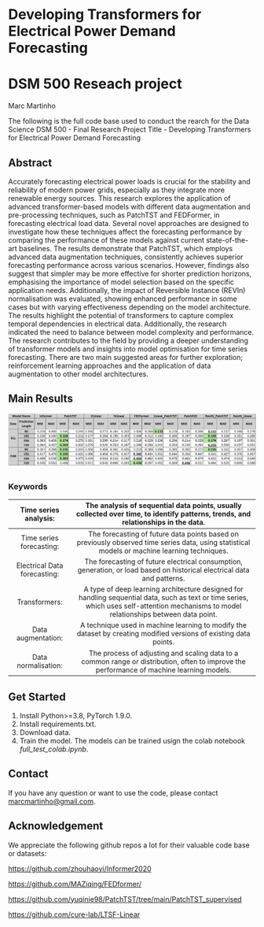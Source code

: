 # Developing Transformers for Electrical Power Demand Forecasting
# DSM 500 Reseach project 


Marc Martinho

The following is the full code base used to conduct the rearch for the Data Science DSM 500 - Final Research Project 
Title - Developing Transformers for Electrical Power Demand Forecasting


## Abstract
Accurately forecasting electrical power loads is crucial for the stability and reliability of modern power grids, especially as they integrate more renewable energy sources. This research explores the application of advanced transformer-based models with different data augmentation and pre-processing techniques, such as PatchTST and FEDFormer, in forecasting electrical load data. Several novel approaches are designed to investigate how these techniques affect the forecasting performance by comparing the performance of these models against current state-of-the-art baselines. The results demonstrate that PatchTST, which employs advanced data augmentation techniques, consistently achieves superior forecasting performance across various scenarios. However, findings also suggest that simpler may be more effective for shorter prediction horizons, emphasising the importance of model selection based on the specific application needs. Additionally, the impact of Reversible Instance (REVIn) normalisation was evaluated, showing enhanced performance in some cases but with varying effectiveness depending on the model architecture. The results highlight the potential of transformers to capture complex temporal dependencies in electrical data. Additionally, the research indicated the need to balance between model complexity and performance.
The research contributes to the field by providing a deeper understanding of transformer models and insights into model optimisation for time series forecasting. There are two main suggested areas for further exploration; reinforcement learning approaches and the application of data augmentation to other model architectures.


## Main Results
![image](full_results.png)

###  Keywords
|  Time series analysis:  |  The analysis of sequential data points, usually collected over time, to identify patterns, trends, and relationships in the data.  | 
|:--:|:--:|
|  Time series forecasting:  |  The forecasting of future data points based on previously observed time series data, using statistical models or machine learning techniques.  |
|  Electrical Data forecasting:  |  The forecasting of future electrical consumption, generation, or load based on historical electrical data and patterns.  |
|  Transformers:  |  A type of deep learning architecture designed for handling sequential data, such as text or time series, which uses self-attention mechanisms to model relationships between data point.  |
|  Data augmentation:  |  A technique used in machine learning to modify the dataset by creating modified versions of existing data points.  |
|  Data normalisation:  |  The process of adjusting and scaling data to a common range or distribution, often to improve the performance of machine learning models.  |



## Get Started

1. Install Python>=3.8, PyTorch 1.9.0.
2. Install requirements.txt.
3. Download data.
4. Train the model. The models can be trained usign the colab notebook *full_test_colab.ipynb*.


## Contact

If you have any question or want to use the code, please contact marcmartinho@gmail.com.

## Acknowledgement

We appreciate the following github repos a lot for their valuable code base or datasets:

https://github.com/zhouhaoyi/Informer2020

https://github.com/MAZiqing/FEDformer/

https://github.com/yuqinie98/PatchTST/tree/main/PatchTST_supervised 

https://github.com/cure-lab/LTSF-Linear 


